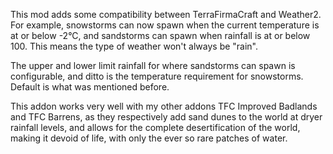 This mod adds some compatibility between TerraFirmaCraft and Weather2. For example, snowstorms can now spawn when the current temperature is at or below -2°C, and sandstorms can spawn when rainfall is at or below 100. This means the type of weather won't always be "rain".

The upper and lower limit rainfall for where sandstorms can spawn is configurable, and ditto is the temperature requirement for snowstorms. Default is what was mentioned before.

This addon works very well with my other addons TFC Improved Badlands and TFC Barrens, as they respectively add sand dunes to the world at dryer rainfall levels, and allows for the complete desertification of the world, making it devoid of life, with only the ever so rare patches of water.
